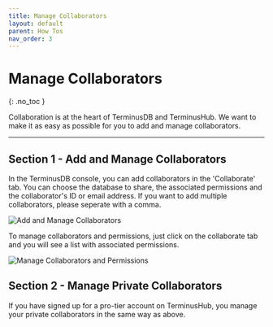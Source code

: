 ```yaml
---
title: Manage Collaborators
layout: default
parent: How Tos
nav_order: 3
---
```

# Manage Collaborators

{: .no_toc }

Collaboration is at the heart of TerminusDB and TerminusHub. We want to make it as easy as possible for you to add and manage collaborators. 

- - -

## Section 1 - Add and Manage Collaborators

In the TerminusDB console, you can add collaborators in the 'Collaborate' tab. You can choose the database to share, the associated permissions and the collaborator's ID or email address. If you want to add multiple collaborators, please seperate with a comma.

![Add and Manage Collaborators ](/docs/assets/uploads/share-1.jpg)

To manage collaborators and permissions, just click on the collaborate tab and you will see a list with associated permissions.

![Manage Collaborators and Permissions ](/docs/assets/uploads/share-list.jpg)

## Section 2 - Manage Private Collaborators

If you have signed up for a pro-tier account on TerminusHub, you manage your private collaborators in the same way as above.